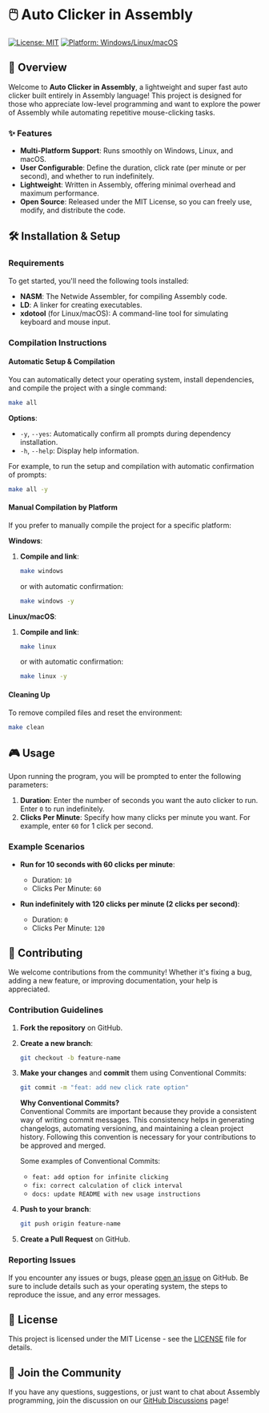 # 🖱️ Auto Clicker in Assembly

[![License: MIT](https://img.shields.io/badge/License-MIT-blue.svg)](LICENSE)
[![Platform: Windows/Linux/macOS](https://img.shields.io/badge/Platform-Windows%2FLinux%2FmacOS-lightgrey.svg)](#)

## 🚀 Overview

Welcome to **Auto Clicker in Assembly**, a lightweight and super fast auto clicker built entirely in Assembly language! This project is designed for those who appreciate low-level programming and want to explore the power of Assembly while automating repetitive mouse-clicking tasks.

### ✨ Features

- **Multi-Platform Support**: Runs smoothly on Windows, Linux, and macOS.
- **User Configurable**: Define the duration, click rate (per minute or per second), and whether to run indefinitely.
- **Lightweight**: Written in Assembly, offering minimal overhead and maximum performance.
- **Open Source**: Released under the MIT License, so you can freely use, modify, and distribute the code.

## 🛠️ Installation & Setup

### Requirements

To get started, you'll need the following tools installed:

- **NASM**: The Netwide Assembler, for compiling Assembly code.
- **LD**: A linker for creating executables.
- **xdotool** (for Linux/macOS): A command-line tool for simulating keyboard and mouse input.

### Compilation Instructions

#### Automatic Setup & Compilation

You can automatically detect your operating system, install dependencies, and compile the project with a single command:

```bash
make all
```

**Options**:
- `-y`, `--yes`: Automatically confirm all prompts during dependency installation.
- `-h`, `--help`: Display help information.

For example, to run the setup and compilation with automatic confirmation of prompts:

```bash
make all -y
```

#### Manual Compilation by Platform

If you prefer to manually compile the project for a specific platform:

**Windows**:
1. **Compile and link**:
    ```bash
    make windows
    ```
    or with automatic confirmation:
    ```bash
    make windows -y
    ```

**Linux/macOS**:
1. **Compile and link**:
    ```bash
    make linux
    ```
    or with automatic confirmation:
    ```bash
    make linux -y
    ```

#### Cleaning Up

To remove compiled files and reset the environment:

```bash
make clean
```

## 🎮 Usage

Upon running the program, you will be prompted to enter the following parameters:

1. **Duration**: Enter the number of seconds you want the auto clicker to run. Enter `0` to run indefinitely.
2. **Clicks Per Minute**: Specify how many clicks per minute you want. For example, enter `60` for 1 click per second.

### Example Scenarios

- **Run for 10 seconds with 60 clicks per minute**:
    - Duration: `10`
    - Clicks Per Minute: `60`

- **Run indefinitely with 120 clicks per minute (2 clicks per second)**:
    - Duration: `0`
    - Clicks Per Minute: `120`

## 🧩 Contributing

We welcome contributions from the community! Whether it's fixing a bug, adding a new feature, or improving documentation, your help is appreciated.

### Contribution Guidelines

1. **Fork the repository** on GitHub.
2. **Create a new branch**:
    ```bash
    git checkout -b feature-name
    ```
3. **Make your changes** and **commit** them using Conventional Commits:
    ```bash
    git commit -m "feat: add new click rate option"
    ```
    **Why Conventional Commits?**  
    Conventional Commits are important because they provide a consistent way of writing commit messages. This consistency helps in generating changelogs, automating versioning, and maintaining a clean project history. Following this convention is necessary for your contributions to be approved and merged.

    Some examples of Conventional Commits:
    - `feat: add option for infinite clicking`
    - `fix: correct calculation of click interval`
    - `docs: update README with new usage instructions`
4. **Push to your branch**:
    ```bash
    git push origin feature-name
    ```
5. **Create a Pull Request** on GitHub.

### Reporting Issues

If you encounter any issues or bugs, please [open an issue](https://github.com/yourusername/auto-clicker-assembly/issues) on GitHub. Be sure to include details such as your operating system, the steps to reproduce the issue, and any error messages.

## 📄 License

This project is licensed under the MIT License - see the [LICENSE](LICENSE) file for details.

## 💬 Join the Community

If you have any questions, suggestions, or just want to chat about Assembly programming, join the discussion on our [GitHub Discussions](https://github.com/yourusername/auto-clicker-assembly/discussions) page!
